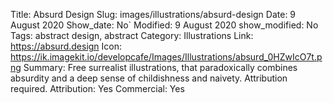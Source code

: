 Title: Absurd Design
Slug: images/illustrations/absurd-design
Date: 9 August 2020
Show_date: No`
Modified: 9 August 2020
show_modified: No
Tags: abstract design, abstract
Category: Illustrations
Link: https://absurd.design
Icon: https://ik.imagekit.io/developcafe/Images/Illustrations/absurd_0HZwIcO7t.png
Summary:  Free surrealist illustrations, that paradoxically combines absurdity and a deep sense of childishness and naivety.  Attribution required.
Attribution: Yes
Commercial: Yes


